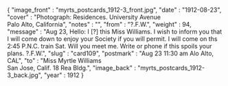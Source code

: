 {
  "image_front" : "myrts_postcards_1912-3_front.jpg",
  "date" : "1912-08-23",
  "cover" : "Photograph: Residences. University Avenue<br>Palo Alto, California",
  "notes" : "",
  "from" : "?.F.W.",
  "weight" : 94,
  "message" : "Aug 23, Hello: I [?] this Miss Williams. I wish to inform you that I will come down to enjoy your Society if you will permit. I will come on ths 2:45 P.N.C. train Sat. Will you meet me. Write or phone if this spoils your plans. ?.F.W.",
  "slug" : "card109",
  "postmark" : "Aug 23 11:30 am Alo Alto, CAL",
  "to" : "Miss Myrtle Williams<br> San Jose, Calif. 18 Rea Bldg.",
  "image_back" : "myrts_postcards_1912-3_back.jpg",
  "year" : 1912
}

